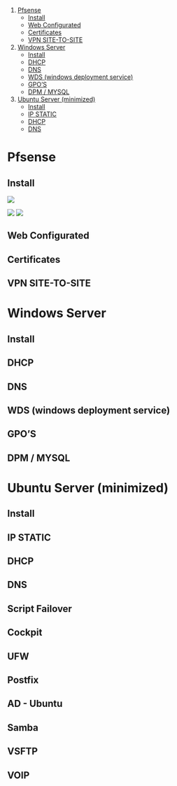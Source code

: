 1. [Pfsense](#Pfsense)
	- [Install](#Install)
	- [Web Configurated](Manual%20-%20Sistemas.md#Web%20Configurated)
	- [Certificates](#Certificates)
	- [VPN SITE-TO-SITE](#VPN%20SITE-TO-SITE)
2. [Windows Server](#Windows%20Server)
	- [Install](#Install)
	- [DHCP](#DHCP)
	- [DNS](#DNS)
	- [WDS (windows deployment service)](#WDS%20(windows%20deployment%20service))
	- [GPO’S](#GPO’S)
	- [DPM / MYSQL](#DPM%20/%20MYSQL)
3. [Ubuntu Server (minimized)](#Ubuntu%20Server%20(minimized))
	- [Install](#Install)
	- [IP STATIC](#IP%20STATIC)
	- [DHCP](#DHCP)
	- [DNS](#DNS)




# Pfsense 
## Install
![](../../attachments/1%20-%20Pfsense%20Installation.png)

![](../../attachments/Untitled.png)
![](../../attachments/Untitled-1.png)

## Web Configurated

## Certificates
## VPN SITE-TO-SITE
# Windows Server
## Install
## DHCP
## DNS
## WDS (windows deployment service)
## GPO’S
## DPM / MYSQL
# Ubuntu Server (minimized)
## Install
## IP STATIC
## DHCP
## DNS
## Script Failover
## Cockpit
## UFW
## Postfix
## AD - Ubuntu
## Samba
## VSFTP
## VOIP
